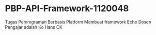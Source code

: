# PBP-API-Framework-1120048
Tugas Pemrograman Berbasis Platform 
  Membuat framework Echo
Dosen Pengajar adalah Ko Hans CK

